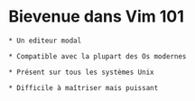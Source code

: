 


# Bievenue dans Vim 101

    * Un editeur modal 

    * Compatible avec la plupart des Os modernes

    * Présent sur tous les systèmes Unix

    * Difficile à maîtriser mais puissant


